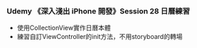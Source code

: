 ### Udemy 《深入淺出 iPhone 開發》Session 28 日曆練習
- 使用CollectionView實作日曆本體
- 練習自訂ViewController的init方法，不用storyboard的轉場
